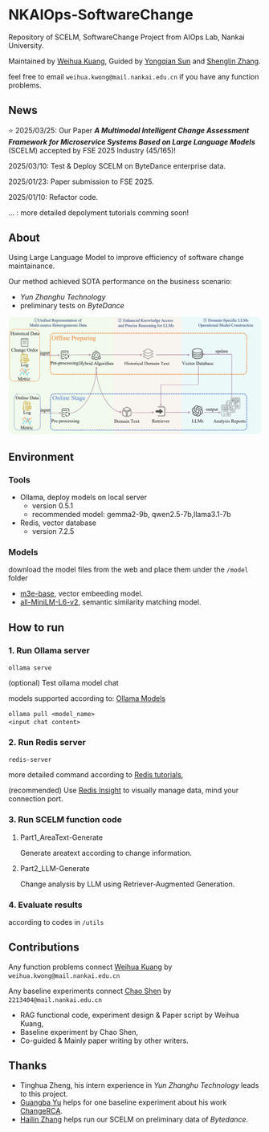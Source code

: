 # NKAIOps-SoftwareChange

Repository of SCELM, SoftwareChange Project from AIOps Lab, Nankai University.

Maintained by [Weihua Kuang](https://github.com/waywooKwong), Guided by [Yongqian Sun](https://nkcs.iops.ai/yongqiansun/) and [Shenglin Zhang](https://nkcs.iops.ai/zhangshenglin/).

feel free to email `weihua.kwong@mail.nankai.edu.cn` if you have any function problems.

## News

⭐️ 2025/03/25: Our Paper ***A Multimodal Intelligent Change Assessment Framework for Microservice
Systems Based on Large Language Models*** (SCELM) accepted by FSE 2025 Industry (45/165)!

2025/03/10: Test & Deploy SCELM on ByteDance enterprise data.

2025/01/23: Paper submission to FSE 2025.

2025/01/10: Refactor code.

... : more detailed depolyment tutorials comming soon!

## About

Using Large Language Model to improve efficiency of software change maintainance.

Our method achieved SOTA performance on the business scenario:

- *Yun Zhanghu Technology*
- preliminary tests on *ByteDance*

<img src="pic/image.png" width="800" alt="示意图">

## Environment

### Tools

- Ollama, deploy models on local server
  - version 0.5.1
  - recommended model: gemma2-9b, qwen2.5-7b,llama3.1-7b
- Redis, vector database
  - version 7.2.5

### Models

download the model files from the web and place them under the `/model` folder

- [m3e-base](https://huggingface.co/moka-ai/m3e-base), vector embeeding model.
- [all-MiniLM-L6-v2](https://huggingface.co/sentence-transformers/all-MiniLM-L6-v2), semantic similarity matching model.

## How to run

### 1. Run Ollama server

```
ollama serve
```

(optional) Test ollama model chat

models supported according to:  [Ollama Models](https://ollama.com/search)

```
ollama pull <model_name>
<input chat content>
```

### 2. Run Redis server

```
redis-server
```

more detailed command according to [Redis tutorials](https://redis.io/docs/latest/),

(recommended) Use [Redis Insight](https://redis.io/insight/) to visually manage data, mind your connection port.

### 3. Run SCELM function code

1. Part1_AreaText-Generate

   Generate areatext according to change information.
2. Part2_LLM-Generate

   Change analysis by LLM using Retriever-Augmented Generation.

### 4. Evaluate results

according to codes in `/utils`

## Contributions

Any function problems connect [Weihua Kuang](https://github.com/waywooKwong) by `weihua.kwong@mail.nankai.edu.cn`

Any baseline experiments connect [Chao Shen](https://github.com/sc2213404) by `2213404@mail.nankai.edu.cn`

- RAG functional code, experiment design & Paper script by Weihua Kuang,
- Baseline experiment by Chao Shen,
- Co-guided & Mainly paper writing by other writers.

## Thanks

- Tinghua Zheng, his intern experience in *Yun Zhanghu Technology* leads to this project.
- [Guangba Yu](https://yuxiaoba.github.io/) helps for one baseline experiment about his work [ChangeRCA](https://github.com/IntelligentDDS/ChangeRCA).
- [Hailin Zhang](https://github.com/HeilynZhang) helps run our SCELM on preliminary data of *Bytedance*.
